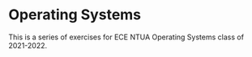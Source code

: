 # Operating Systems
This is a series of exercises for ECE NTUA Operating Systems class of 2021-2022.
